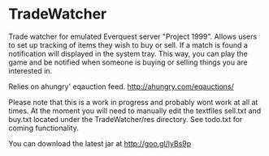 TradeWatcher
============

Trade watcher for emulated Everquest server "Project 1999". Allows users to set up tracking of items they wish to buy or sell.
If a match is found a notification will displayed in the system tray. This way, you can play the game and be notified when 
someone is buying or selling things you are interested in.

Relies on ahungry' eqauction feed. http://ahungry.com/eqauctions/

Please note that this is a work in progress and probably wont work at all at times.
At the moment you will need to manually edit the textfiles sell.txt and buy.txt located under the TradeWatcher/res directory.
See todo.txt for coming functionality.

You can download the latest jar at http://goo.gl/lyBs9p
